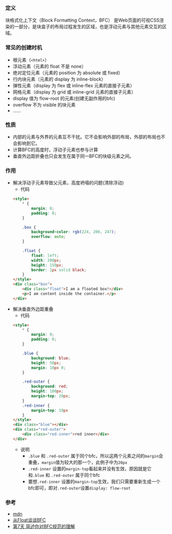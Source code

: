 ### 定义
块格式化上下文（Block Formatting Context，BFC） 是Web页面的可视CSS渲染的一部分，是块盒子的布局过程发生的区域，也是浮动元素与其他元素交互的区域。

### 常见的创建时机
- 根元素（`<html>`）
- 浮动元素（元素的 float 不是 none）
- 绝对定位元素（元素的 position 为 absolute 或 fixed）
- 行内块元素（元素的 display 为 inline-block）
- 弹性元素（display 为 flex 或 inline-flex 元素的直接子元素）
- 网格元素（display 为 grid 或 inline-grid 元素的直接子元素）
- display 值为 flow-root 的元素(创建无副作用的bfc)
- overflow 不为 visible 的块元素
- ......

### 性质
- 内部的元素与外界的元素互不干扰。它不会影响外部的布局，外部的布局也不会影响到它。
- 计算BFC的高度时，浮动子元素也参与计算
- 垂直外边距折叠也只会发生在属于同一BFC的块级元素之间。

### 作用
- 解决浮动子元素导致父元素，高度坍塌的问题(清除浮动)
    - 代码
    ```html
    <style>
        * {
            margin: 0;
            padding: 0;
        }

        .box {
            background-color: rgb(224, 206, 247);
            overflow: auto;
        }

        .float {
            float: left;
            width: 200px;
            height: 150px;
            border: 1px solid black;
        }
    </style>
    <div class="box">
        <div class="float">I am a floated box!</div>
        <p>I am content inside the container.</p>
    </div>
    ```
- 解决垂直外边距重叠
    - 代码
    ```html
    <style>
        * {
            margin: 0;
            padding: 0;
        }

        .blue {
            background: blue;
            height: 50px;
            margin: 10px 0; 
        }

        .red-outer {
            background: red;
            height: 100px;
            margin-top: 20px;
        }
        .red-inner {
            margin-top: 10px
        }
    </style>
    <div class="blue"></div>
    <div class="red-outer">
        <div class="red-inner">red inner</div>
    </div>
    ```
    - 说明<br>
        - `.blue` 和 `.red-outer` 属于同个bfc，所以这两个元素之间的`margin`会重叠，`margin`值为较大的那一个，此例子中为`20px`
        - `.red-inner` 设置的`margin-top`看起来并没有生效，原因就是它和`.blue` 和 `.red-outer` 属于同个bfc
        - 要想`.red-inner` 设置的`margin-top`生效，我们只需要重新生成一个bfc即可，即对`.red-outer`设置`display: flow-root`


### 参考
- [mdn](https://developer.mozilla.org/zh-CN/docs/Web/Guide/CSS/Block_formatting_context)
- [从Float谈谈BFC](https://github.com/allenGKC/Blog/issues/4)
- [第7天 简述你对BFC规范的理解](https://github.com/haizlin/fe-interview/issues/20)